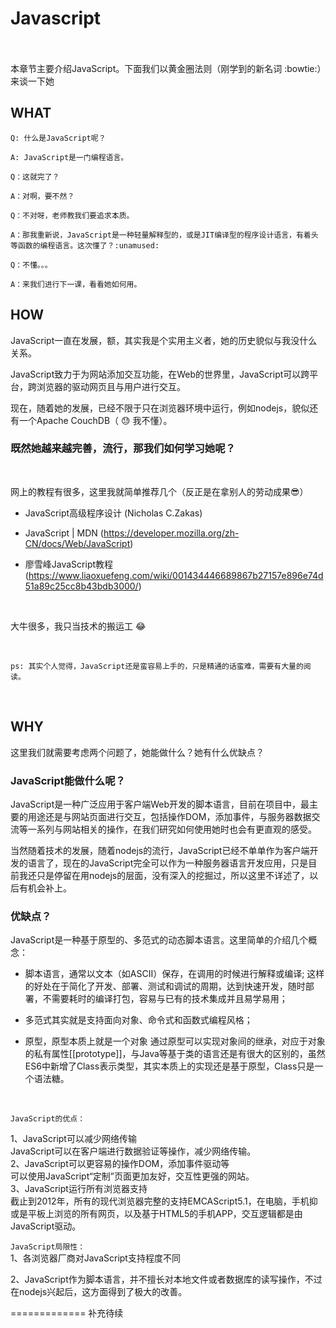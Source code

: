 # Javascript <br>  

本章节主要介绍JavaScript。下面我们以黄金圈法则（刚学到的新名词 :bowtie:）来谈一下她

## WHAT

    Q: 什么是JavaScript呢？

    A: JavaScript是一门编程语言。

    Q：这就完了？

    A：对啊，要不然？

    Q：不对呀，老师教我们要追求本质。

    A：那我重新说，JavaScript是一种轻量解释型的，或是JIT编译型的程序设计语言，有着头等函数的编程语言。这次懂了？:unamused:

    Q：不懂。。。

    A：来我们进行下一课，看看她如何用。
## HOW

JavaScript一直在发展，额，其实我是个实用主义者，她的历史貌似与我没什么关系。
<br>

JavaScript致力于为网站添加交互功能，在Web的世界里，JavaScript可以跨平台，跨浏览器的驱动网页且与用户进行交互。
<br>

现在，随着她的发展，已经不限于只在浏览器环境中运行，例如nodejs，貌似还有一个Apache CouchDB（ :sweat: 我不懂）。
<br>

### 既然她越来越完善，流行，那我们如何学习她呢？
<br>

网上的教程有很多，这里我就简单推荐几个（反正是在拿别人的劳动成果:sunglasses:）
<br>

* JavaScript高级程序设计  (Nicholas C.Zakas)

* JavaScript | MDN  (https://developer.mozilla.org/zh-CN/docs/Web/JavaScript)

* 廖雪峰JavaScript教程 (https://www.liaoxuefeng.com/wiki/001434446689867b27157e896e74d51a89c25cc8b43bdb3000/)

<br>

大牛很多，我只当技术的搬运工 :joy: 

<br>

    ps: 其实个人觉得，JavaScript还是蛮容易上手的，只是精通的话蛮难，需要有大量的阅读。
<br>

## WHY

这里我们就需要考虑两个问题了，她能做什么？她有什么优缺点？

### JavaScript能做什么呢？

JavaScript是一种广泛应用于客户端Web开发的脚本语言，目前在项目中，最主要的用途还是与网站页面进行交互，包括操作DOM，添加事件，与服务器数据交流等一系列与网站相关的操作，在我们研究如何使用她时也会有更直观的感受。
<br>

当然随着技术的发展，随着nodejs的流行，JavaScript已经不单单作为客户端开发的语言了，现在的JavaScript完全可以作为一种服务器语言开发应用，只是目前我还只是停留在用nodejs的层面，没有深入的挖掘过，所以这里不详述了，以后有机会补上。
<br>

### 优缺点？

JavaScript是一种基于原型的、多范式的动态脚本语言。这里简单的介绍几个概念：
<br>

* 脚本语言，通常以文本（如ASCII）保存，在调用的时候进行解释或编译;
  这样的好处在于简化了开发、部署、测试和调试的周期，达到快速开发，随时部署，不需要耗时的编译打包，容易与已有的技术集成并且易学易用；

* 多范式其实就是支持面向对象、命令式和函数式编程风格；

* 原型，原型本质上就是一个对象
  通过原型可以实现对象间的继承，对应于对象的私有属性[[prototype]]，与Java等基于类的语言还是有很大的区别的，虽然ES6中新增了Class表示类型，其实本质上的实现还是基于原型，Class只是一个语法糖。

<br>

`JavaScript的优点：`
<br>

1、JavaScript可以减少网络传输
<br>
    JavaScript可以在客户端进行数据验证等操作，减少网络传输。
<br>
2、JavaScript可以更容易的操作DOM，添加事件驱动等
<br>
    可以使用JavaScript“定制”页面更加友好，交互性更强的网站。
<br>
3、JavaScript运行所有浏览器支持
<br>
    截止到2012年，所有的现代浏览器完整的支持EMCAScript5.1，在电脑，手机抑或是平板上浏览的所有网页，以及基于HTML5的手机APP，交互逻辑都是由JavaScript驱动。
<br>

`JavaScript局限性：`
<br>
1、各浏览器厂商对JavaScript支持程度不同
<br>

2、JavaScript作为脚本语言，并不擅长对本地文件或者数据库的读写操作，不过在nodejs兴起后，这方面得到了极大的改善。
<br>

=============
补充待续

